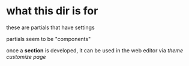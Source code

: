 # what this dir is for

these are partials that have settings

partials seem to be "components"

once a **section** is developed, it can be used in the web editor via *theme customize page*

